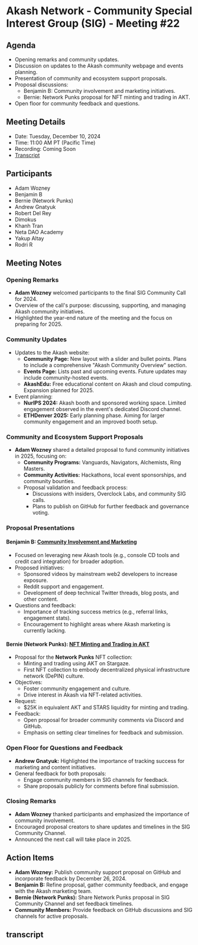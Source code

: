 # Akash Network - Community Special Interest Group (SIG) - Meeting #22

## Agenda
- Opening remarks and community updates.
- Discussion on updates to the Akash community webpage and events planning.
- Presentation of community and ecosystem support proposals.
- Proposal discussions:
  - Benjamin B: Community involvement and marketing initiatives.
  - Bernie: Network Punks proposal for NFT minting and trading in AKT.
- Open floor for community feedback and questions.

## Meeting Details
- Date: Tuesday, December 10, 2024
- Time: 11:00 AM PT (Pacific Time)
- Recording: Coming Soon
- [Transcript](#Transcript)

## Participants
- Adam Wozney  
- Benjamin B  
- Bernie (Network Punks)  
- Andrew Gnatyuk  
- Robert Del Rey  
- Dimokus  
- Khanh Tran  
- Neta DAO Academy  
- Yakup Altay  
- Rodri R  

## Meeting Notes

### Opening Remarks
- **Adam Wozney** welcomed participants to the final SIG Community Call for 2024.
- Overview of the call's purpose: discussing, supporting, and managing Akash community initiatives.
- Highlighted the year-end nature of the meeting and the focus on preparing for 2025.

### Community Updates
- Updates to the Akash website:
  - **Community Page:** New layout with a slider and bullet points. Plans to include a comprehensive "Akash Community Overview" section.
  - **Events Page:** Lists past and upcoming events. Future updates may include community-hosted events.
  - **AkashEdu:** Free educational content on Akash and cloud computing. Expansion planned for 2025.
- Event planning:
  - **NurIPS 2024:** Akash booth and sponsored working space. Limited engagement observed in the event's dedicated Discord channel.
  - **ETHDenver 2025:** Early planning phase. Aiming for larger community engagement and an improved booth setup.

### Community and Ecosystem Support Proposals
- **Adam Wozney** shared a detailed proposal to fund community initiatives in 2025, focusing on:
  - **Community Programs:** Vanguards, Navigators, Alchemists, Ring Masters.
  - **Community Activities:** Hackathons, local event sponsorships, and community bounties.
  - Proposal validation and feedback process:
    - Discussions with insiders, Overclock Labs, and community SIG calls.
    - Plans to publish on GitHub for further feedback and governance voting.

### Proposal Presentations
#### **Benjamin B: [Community Involvement and Marketing](https://github.com/piber-dev/marketing-prop)**
- Focused on leveraging new Akash tools (e.g., console CD tools and credit card integration) for broader adoption.
- Proposed initiatives:
  - Sponsored videos by mainstream web2 developers to increase exposure.
  - Reddit support and engagement.
  - Development of deep technical Twitter threads, blog posts, and other content.
- Questions and feedback:
  - Importance of tracking success metrics (e.g., referral links, engagement stats).
  - Encouragement to highlight areas where Akash marketing is currently lacking.

#### **Bernie (Network Punks): [NFT Minting and Trading in AKT](https://docs.google.com/document/d/19awMEwLwVuSuBE6c3EB00jTmcrN7aZAzAoR1SDDH1qg/edit?tab=t.0#heading=h.7rp90f4u33a6)**
- Proposal for the **Network Punks** NFT collection:
  - Minting and trading using AKT on Stargaze.
  - First NFT collection to embody decentralized physical infrastructure network (DePIN) culture.
- Objectives:
  - Foster community engagement and culture.
  - Drive interest in Akash via NFT-related activities.
- Request:
  - $25K in equivalent AKT and STARS liquidity for minting and trading.
- Feedback:
  - Open proposal for broader community comments via Discord and GitHub.
  - Emphasis on setting clear timelines for feedback and submission.

### Open Floor for Questions and Feedback
- **Andrew Gnatyuk:** Highlighted the importance of tracking success for marketing and content initiatives.
- General feedback for both proposals:
  - Engage community members in SIG channels for feedback.
  - Share proposals publicly for comments before final submission.

### Closing Remarks
- **Adam Wozney** thanked participants and emphasized the importance of community involvement.
- Encouraged proposal creators to share updates and timelines in the SIG Community Channel.
- Announced the next call will take place in 2025.

## Action Items
- **Adam Wozney:** Publish community support proposal on GitHub and incorporate feedback by December 26, 2024.
- **Benjamin B:** Refine proposal, gather community feedback, and engage with the Akash marketing team.
- **Bernie (Network Punks):** Share Network Punks proposal in SIG Community Channel and set feedback timelines.
- **Community Members:** Provide feedback on GitHub discussions and SIG channels for active proposals.

## transcript
